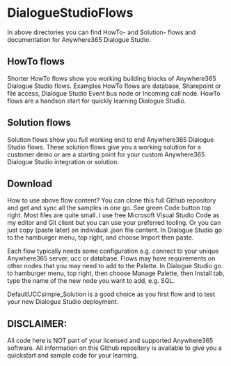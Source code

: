 # DialogueStudioFlows
In above directories you can find HowTo- and Solution- flows and documentation for Anywhere365 Dialogue Studio.

## HowTo flows
Shorter HowTo flows show you working building blocks of Anywhere365 Dialogue Studio flows. Examples HowTo flows are database, Sharepoint or file access, Dialogue Studio Event bus node or Incoming call node. HowTo flows are a handson start for quickly learning Dialogue Studio.

## Solution flows
Solution flows show you full working end to end Anywhere365 Dialogue Studio flows. These solution flows give you a working solution for a customer demo or are a starting point for your custom Anywhere365 Dialogue Studio integration or solution. 

## Download
How to use above flow content? You can clone this full Github repository and get and sync all the samples in one go. See green Code button top right. Most files are quite small. I use free Microsoft Visual Studio Code as my editor and Git client but you can use your preferred tooling. Or you can just copy (paste later) an individual .json file content. In Dialogue Studio go to the hamburger menu, top right, and choose Import then paste.

Each flow typically needs some configuration e.g. connect to your unique Anywhere365 server, ucc or database.
Flows may have requirements on other nodes that you may need to add to the Palette. In Dialogue Studio go to hamburger menu, top right, then choose Manage Palette, then Install tab, type the name of the new node you want to add, e.g. SQL.

DefaultUCCsimple_Solution is a good choice as you first flow and to test your new Dialogue Studio deployment.

## DISCLAIMER:
All code here is NOT part of your licensed and supported Anywhere365 software. All information on this Github repository is available to give you a quickstart and sample code for your learning.
